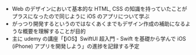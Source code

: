 * Web のデザインにおいて基本的な HTML, CSS の知識を持っていたことがプラスになったので同じように iOS のアプリについて学ぶ
* がっつり開発するというのではなくあくまでもデザイン作成の補助になるような概要を理解することが目的
* 主に udemy の講座「【iOS】SwiftUI 超入門 - Swift を基礎から学んで iOS (iPhone) アプリを開発しよう」の進捗を記録する予定
